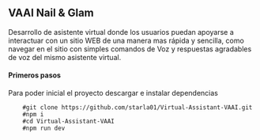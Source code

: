 
## VAAI Nail & Glam

Desarrollo de asistente virtual donde los usuarios puedan apoyarse a interactuar con un sitio WEB de una manera mas rápida y sencilla, como navegar en el sitio con simples comandos de Voz y respuestas agradables de voz del mismo asistente virtual.



#### Primeros pasos

Para poder inicial el proyecto descargar e instalar dependencias 


```UNIX console
	#git clone https://github.com/starla01/Virtual-Assistant-VAAI.git
	#npm i
	#cd Virtual-Assistant-VAAI
	#npm run dev
